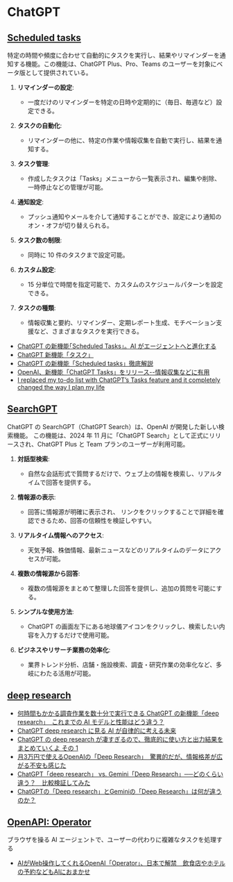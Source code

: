 # ChatGPT

## [Scheduled tasks](https://help.openai.com/en/articles/10291617-scheduled-tasks-in-chatgpt)

特定の時間や頻度に合わせて自動的にタスクを実行し、結果やリマインダーを通知する機能。この機能は、ChatGPT Plus、Pro、Teams のユーザーを対象にベータ版として提供されている。

1. **リマインダーの設定**:

   - 一度だけのリマインダーを特定の日時や定期的に（毎日、毎週など）設定できる。

2. **タスクの自動化**:

   - リマインダーの他に、特定の作業や情報収集を自動で実行し、結果を通知する。

3. **タスク管理**:

   - 作成したタスクは「Tasks」メニューから一覧表示され、編集や削除、一時停止などの管理が可能。

4. **通知設定**:

   - プッシュ通知やメールを介して通知することができ、設定により通知のオン・オフが切り替えられる。

5. **タスク数の制限**:

   - 同時に 10 件のタスクまで設定可能。

6. **カスタム設定**:

   - 15 分単位で時間を指定可能で、カスタムのスケジュールパターンを設定できる。

7. **タスクの種類**:
   - 情報収集と要約、リマインダー、定期レポート生成、モチベーション支援など、さまざまなタスクを実行できる。

- [ChatGPT の新機能｢Scheduled Tasks｣。AI がエージェントへと進化する](https://www.gizmodo.jp/2025/01/chat-gpt-scheduled-tasks.html)
- [ChatGPT 新機能「タスク」](https://zenn.dev/acntechjp/articles/3a91d8db844b11)
- [ChatGPT の新機能「Scheduled tasks」徹底解説](https://chatgpt-lab.com/n/naa1eb9becb85)
- [OpenAI、新機能「ChatGPT Tasks」をリリース--情報収集などに有用](https://japan.zdnet.com/article/35228311/)
- [I replaced my to-do list with ChatGPT’s Tasks feature and it completely changed the way I plan my life](https://www.techradar.com/computing/artificial-intelligence/i-replaced-my-to-do-list-with-chatgpts-tasks-feature-and-it-completely-changed-the-way-i-plan-my-life)

## [SearchGPT](https://openai.com/ja-JP/index/searchgpt-prototype/)

ChatGPT の SearchGPT（ChatGPT Search）は、OpenAI が開発した新しい検索機能。
この機能は、2024 年 11 月に「ChatGPT Search」として正式にリリースされ、ChatGPT Plus と Team プランのユーザーが利用可能。

1. **対話型検索**:

   - 自然な会話形式で質問するだけで、ウェブ上の情報を検索し、リアルタイムで回答を提供する。

2. **情報源の表示**:

   - 回答に情報源が明確に表示され、 リンクをクリックすることで詳細を確認できるため、回答の信頼性を検証しやすい。

3. **リアルタイム情報へのアクセス**:

   - 天気予報、株価情報、最新ニュースなどのリアルタイムのデータにアクセスが可能。

4. **複数の情報源から回答**:

   - 複数の情報源をまとめて整理した回答を提供し、追加の質問を可能にする。

5. **シンプルな使用方法**:

   - ChatGPT の画面左下にある地球儀アイコンをクリックし、検索したい内容を入力するだけで使用可能。

6. **ビジネスやリサーチ業務の効率化**:
   - 業界トレンド分析、店舗・施設検索、調査・研究作業の効率化など、多岐にわたる活用が可能。

## [deep research](https://openai.com/index/introducing-deep-research/)

- [何時間もかかる調査作業を数十分で実行できる ChatGPT の新機能「deep research」　これまでの AI モデルと性能はどう違う？](https://atmarkit.itmedia.co.jp/ait/articles/2502/05/news075.html)
- [ChatGPT deep research に見る AI が自律的に考える未来](https://tech.layerx.co.jp/entry/2025/02/13/175317)
- [ChatGPT の deep research が凄すぎるので、徹底的に使い方と出力結果をまとめていくよ その 1](https://note.com/currypurin/n/n558fc5996586)
- [月3万円で使えるOpenAIの「Deep Research」　驚異的だが、情報格差が広がる不安も感じた](https://ascii.jp/elem/000/004/251/4251719/)
- [ChatGPT「deep research」 vs. Gemini「Deep Research」──どのくらい違う？　比較検証してみた](https://www.itmedia.co.jp/aiplus/articles/2502/12/news107.html)
- [ChatGPTの「Deep research」とGeminiの「Deep Research」は何が違うのか？](https://gigazine.net/news/20250307-what-is-deep-research/)

## [OpenAPI: Operator](https://openai.com/index/introducing-operator/)

ブラウザを操る AI エージェントで、ユーザーの代わりに複雑なタスクを処理する

- [AIがWeb操作してくれるOpenAI「Operator」、日本で解禁　飲食店やホテルの予約などもAIにおまかせ](https://www.itmedia.co.jp/aiplus/articles/2502/21/news165.html)
